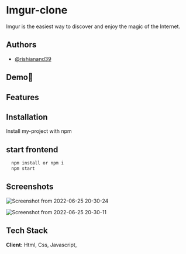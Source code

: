 
# Imgur-clone

Imgur is the easiest way to discover and enjoy the magic of the Internet.


## Authors

- [@rishianand39](https://www.github.com/rishianand39)




## Demo🚀

<!-- will add later on -->



## Features

<!-- will add later on -->

## Installation

Install my-project with npm


## start frontend
```bash
  npm install or npm i
  npm start
```

    



## Screenshots

![Screenshot from 2022-06-25 20-30-24](https://user-images.githubusercontent.com/97423069/175779499-9011f9e2-34d9-442d-b57f-5c9f96a829be.png)

![Screenshot from 2022-06-25 20-30-11](https://user-images.githubusercontent.com/97423069/175779325-cf219316-c4bb-473a-bf43-f62785b21d0e.png)







## Tech Stack

**Client:** Html, Css, Javascript,



